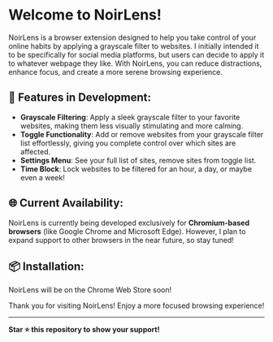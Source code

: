 # Welcome to NoirLens!

NoirLens is a browser extension designed to help you take control of your online habits by applying a grayscale filter to websites. I initially intended it to be specifically for social media platforms, but users can decide to apply it to whatever webpage they like. With NoirLens, you can reduce distractions, enhance focus, and create a more serene browsing experience.

## 🚀 Features in Development:

- **Grayscale Filtering**: Apply a sleek grayscale filter to your favorite websites, making them less visually stimulating and more calming.
- **Toggle Functionality**: Add or remove websites from your grayscale filter list effortlessly, giving you complete control over which sites are affected.
- **Settings Menu**: See your full list of sites, remove sites from toggle list.
- **Time Block**: Lock websites to be filtered for an hour, a day, or maybe even a week!

## 🌐 Current Availability:

NoirLens is currently being developed exclusively for **Chromium-based browsers** (like Google Chrome and Microsoft Edge). However, I plan to expand support to other browsers in the near future, so stay tuned!

## 📦 Installation:

NoirLens will be on the Chrome Web Store soon!


Thank you for visiting NoirLens! Enjoy a more focused browsing experience!

---

**Star ⭐ this repository to show your support!**

